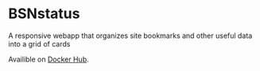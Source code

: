 # BSNstatus

A responsive webapp that organizes site bookmarks and other useful data into a grid of cards

Availible on [Docker Hub](https://hub.docker.com/r/arunderwood/bsnstatus/).
